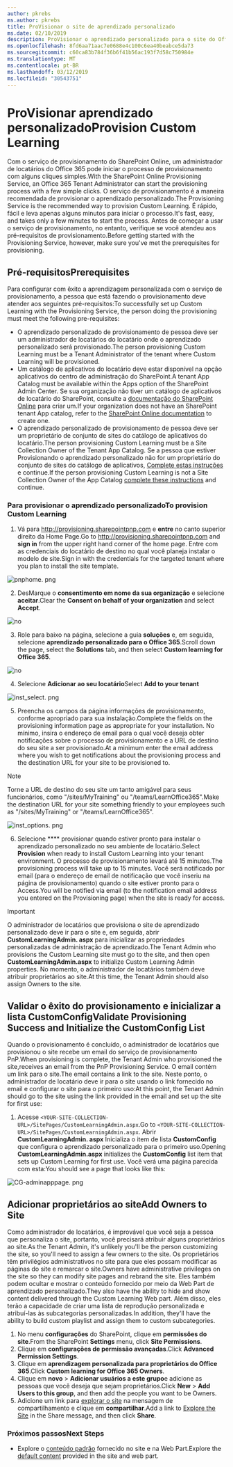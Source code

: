 ```yaml
---
author: pkrebs
ms.author: pkrebs
title: ProVisionar o site de aprendizado personalizado
ms.date: 02/10/2019
description: ProVisionar o aprendizado personalizado para o site do Office 365 por meio do mecanismo de provisionamento do SharePoint
ms.openlocfilehash: 8fd6aa71aac7e0688e4c100c6ea40beabce5da73
ms.sourcegitcommit: c60ca83b784f36b6f41b56ac193f7d58c750984e
ms.translationtype: MT
ms.contentlocale: pt-BR
ms.lasthandoff: 03/12/2019
ms.locfileid: "30543751"
---
```

# <a name="provision-custom-learning"></a><span data-ttu-id="94421-103">ProVisionar aprendizado personalizado</span><span class="sxs-lookup"><span data-stu-id="94421-103">Provision Custom Learning</span></span> 

<span data-ttu-id="94421-104">Com o serviço de provisionamento do SharePoint Online, um administrador de locatários do Office 365 pode iniciar o processo de provisionamento com alguns cliques simples.</span><span class="sxs-lookup"><span data-stu-id="94421-104">With the SharePoint Online Provisioning Service, an Office 365 Tenant Administrator can start the provisioning process with a few simple clicks.</span></span> <span data-ttu-id="94421-105">O serviço de provisionamento é a maneira recomendada de provisionar o aprendizado personalizado.</span><span class="sxs-lookup"><span data-stu-id="94421-105">The Provisioning Service is the recommended way to provision Custom Learning.</span></span> <span data-ttu-id="94421-106">É rápido, fácil e leva apenas alguns minutos para iniciar o processo.</span><span class="sxs-lookup"><span data-stu-id="94421-106">It's fast, easy, and takes only a few minutes to start the process.</span></span> <span data-ttu-id="94421-107">Antes de começar a usar o serviço de provisionamento, no entanto, verifique se você atendeu aos pré-requisitos de provisionamento.</span><span class="sxs-lookup"><span data-stu-id="94421-107">Before getting started with the Provisioning Service, however, make sure you've met the prerequisites for provisioning.</span></span>

## <a name="prerequisites"></a><span data-ttu-id="94421-108">Pré-requisitos</span><span class="sxs-lookup"><span data-stu-id="94421-108">Prerequisites</span></span>
 
<span data-ttu-id="94421-109">Para configurar com êxito a aprendizagem personalizada com o serviço de provisionamento, a pessoa que está fazendo o provisionamento deve atender aos seguintes pré-requisitos:</span><span class="sxs-lookup"><span data-stu-id="94421-109">To successfully set up Custom Learning with the Provisioning Service, the person doing the provisioning must meet the following pre-requisites:</span></span> 
 
- <span data-ttu-id="94421-110">O aprendizado personalizado de provisionamento de pessoa deve ser um administrador de locatários do locatário onde o aprendizado personalizado será provisionado.</span><span class="sxs-lookup"><span data-stu-id="94421-110">The person provisioning Custom Learning must be a Tenant Administrator of the tenant where Custom Learning will be provisioned.</span></span>  
- <span data-ttu-id="94421-111">Um catálogo de aplicativos do locatário deve estar disponível na opção aplicativos do centro de administração do SharePoint.</span><span class="sxs-lookup"><span data-stu-id="94421-111">A tenant App Catalog must be available within the Apps option of the SharePoint Admin Center.</span></span> <span data-ttu-id="94421-112">Se sua organização não tiver um catálogo de aplicativos de locatário do SharePoint, consulte a [documentação do SharePoint Online](https://docs.microsoft.com/en-us/sharepoint/use-app-catalog) para criar um.</span><span class="sxs-lookup"><span data-stu-id="94421-112">If your organization does not have an SharePoint tenant App catalog, refer to the [SharePoint Online documentation](https://docs.microsoft.com/en-us/sharepoint/use-app-catalog) to create one.</span></span>  
- <span data-ttu-id="94421-113">O aprendizado personalizado de provisionamento de pessoa deve ser um proprietário de conjunto de sites do catálogo de aplicativos do locatário.</span><span class="sxs-lookup"><span data-stu-id="94421-113">The person provisioning Custom Learning must be a Site Collection Owner of the Tenant App Catalog.</span></span> <span data-ttu-id="94421-114">Se a pessoa que estiver Provisionando o aprendizado personalizado não for um proprietário do conjunto de sites do catálogo de aplicativos, [Complete estas instruções](addappadmin.md) e continue.</span><span class="sxs-lookup"><span data-stu-id="94421-114">If the person provisioning Custom Learning is not a Site Collection Owner of the App Catalog [complete these instructions](addappadmin.md) and continue.</span></span> 

### <a name="to-provision-custom-learning"></a><span data-ttu-id="94421-115">Para provisionar o aprendizado personalizado</span><span class="sxs-lookup"><span data-stu-id="94421-115">To provision Custom Learning</span></span>

1. <span data-ttu-id="94421-116">Vá para http://provisioning.sharepointpnp.com e **entre** no canto superior direito da Home Page.</span><span class="sxs-lookup"><span data-stu-id="94421-116">Go to http://provisioning.sharepointpnp.com and **sign in** from the upper right hand corner of the home page.</span></span>  <span data-ttu-id="94421-117">Entre com as credenciais do locatário de destino no qual você planeja instalar o modelo de site.</span><span class="sxs-lookup"><span data-stu-id="94421-117">Sign in with the  credentials for the targeted tenant where you plan to install the site template.</span></span>

![pnphome. png](media/inst_signin.png)

2. <span data-ttu-id="94421-119">DesMarque o **consentimento em nome da sua organização** e selecione **aceitar**.</span><span class="sxs-lookup"><span data-stu-id="94421-119">Clear the **Consent on behalf of your organization** and select **Accept**.</span></span>

![no](media/inst_perms.png)

3. <span data-ttu-id="94421-121">Role para baixo na página, selecione a guia **soluções** e, em seguida, selecione **aprendizado personalizado para o Office 365**.</span><span class="sxs-lookup"><span data-stu-id="94421-121">Scroll down the page, select the **Solutions** tab, and then select **Custom learning for Office 365**.</span></span> 

![no](media/inst_select.png)

4. <span data-ttu-id="94421-123">Selecione **Adicionar ao seu locatário**</span><span class="sxs-lookup"><span data-stu-id="94421-123">Select **Add to your tenant**</span></span>

![inst_select. png](media/inst_add.png)

5. <span data-ttu-id="94421-125">Preencha os campos da página informações de provisionamento, conforme apropriado para sua instalação.</span><span class="sxs-lookup"><span data-stu-id="94421-125">Complete the fields on the provisioning information page as appropriate for your installation.</span></span> <span data-ttu-id="94421-126">No mínimo, insira o endereço de email para o qual você deseja obter notificações sobre o processo de provisionamento e a URL de destino do seu site a ser provisionado.</span><span class="sxs-lookup"><span data-stu-id="94421-126">At a minimum enter the email address where you wish to get notifications about the provisioning process and the destination URL for your site to be provisioned to.</span></span>  
> [!NOTE]
> <span data-ttu-id="94421-127">Torne a URL de destino do seu site um tanto amigável para seus funcionários, como "/sites/MyTraining" ou "/teams/LearnOffice365".</span><span class="sxs-lookup"><span data-stu-id="94421-127">Make the destination URL for your site something friendly to your employees such as "/sites/MyTraining" or "/teams/LearnOffice365".</span></span>

![inst_options. png](media/inst_options.png)

6. <span data-ttu-id="94421-129">Selecione \*\*\*\* provisionar quando estiver pronto para instalar o aprendizado personalizado no seu ambiente de locatário.</span><span class="sxs-lookup"><span data-stu-id="94421-129">Select **Provision** when ready to install Custom Learning into your tenant environment.</span></span>  <span data-ttu-id="94421-130">O processo de provisionamento levará até 15 minutos.</span><span class="sxs-lookup"><span data-stu-id="94421-130">The provisioning process will take up to 15 minutes.</span></span> <span data-ttu-id="94421-131">Você será notificado por email (para o endereço de email de notificação que você inseriu na página de provisionamento) quando o site estiver pronto para o Access.</span><span class="sxs-lookup"><span data-stu-id="94421-131">You will be notified via email (to the notification email address you entered on the Provisioning page) when the site is ready for access.</span></span> 

> [!IMPORTANT]
> <span data-ttu-id="94421-132">O administrador de locatários que provisiona o site de aprendizado personalizado deve ir para o site e, em seguida, abrir **CustomLearningAdmin. aspx** para inicializar as propriedades personalizadas de administração de aprendizado.</span><span class="sxs-lookup"><span data-stu-id="94421-132">The Tenant Admin who provisions the Custom Learning site must go to the site, and then open **CustomLearningAdmin.aspx** to initialize Custom Learning Admin properties.</span></span> <span data-ttu-id="94421-133">No momento, o administrador de locatários também deve atribuir proprietários ao site.</span><span class="sxs-lookup"><span data-stu-id="94421-133">At this time, the Tenant Admin should also assign Owners to the site.</span></span> 

## <a name="validate-provisioning-success-and-initialize-the-customconfig-list"></a><span data-ttu-id="94421-134">Validar o êxito do provisionamento e inicializar a lista CustomConfig</span><span class="sxs-lookup"><span data-stu-id="94421-134">Validate Provisioning Success and Initialize the CustomConfig List</span></span>

<span data-ttu-id="94421-135">Quando o provisionamento é concluído, o administrador de locatários que provisionou o site recebe um email do serviço de provisionamento PnP.</span><span class="sxs-lookup"><span data-stu-id="94421-135">When provisioning is complete, the Tenant Admin who provisioned the site,receives an email from the PnP Provisioning Service.</span></span> <span data-ttu-id="94421-136">O email contém um link para o site.</span><span class="sxs-lookup"><span data-stu-id="94421-136">The email contains a link to the site.</span></span> <span data-ttu-id="94421-137">Neste ponto, o administrador de locatário deve ir para o site usando o link fornecido no email e configurar o site para o primeiro uso:</span><span class="sxs-lookup"><span data-stu-id="94421-137">At this point, the Tenant Admin should go to the site using the link provided in the email and set up the site for first use:</span></span>

1. <span data-ttu-id="94421-138">Acesse `<YOUR-SITE-COLLECTION-URL>/SitePages/CustomLearningAdmin.aspx`.</span><span class="sxs-lookup"><span data-stu-id="94421-138">Go to `<YOUR-SITE-COLLECTION-URL>/SitePages/CustomLearningAdmin.aspx`.</span></span> <span data-ttu-id="94421-139">Abrir **CustomLearningAdmin. aspx** Inicializa o item de lista **CustomConfig** que configura o aprendizado personalizado para o primeiro uso.</span><span class="sxs-lookup"><span data-stu-id="94421-139">Opening **CustomLearningAdmin.aspx** initializes the **CustomConfig** list item that sets up Custom Learning for first use.</span></span> <span data-ttu-id="94421-140">Você verá uma página parecida com esta:</span><span class="sxs-lookup"><span data-stu-id="94421-140">You should see a page that looks like this:</span></span>

![CG-adminapppage. png](media/cg-adminapppage.png)

## <a name="add-owners-to-site"></a><span data-ttu-id="94421-142">Adicionar proprietários ao site</span><span class="sxs-lookup"><span data-stu-id="94421-142">Add Owners to Site</span></span>
<span data-ttu-id="94421-143">Como administrador de locatários, é improvável que você seja a pessoa que personaliza o site, portanto, você precisará atribuir alguns proprietários ao site.</span><span class="sxs-lookup"><span data-stu-id="94421-143">As the Tenant Admin, it's unlikely you'll be the person customizing the site, so you'll need to assign a few owners to the site.</span></span> <span data-ttu-id="94421-144">Os proprietários têm privilégios administrativos no site para que eles possam modificar as páginas do site e remarcar o site.</span><span class="sxs-lookup"><span data-stu-id="94421-144">Owners have administrative privileges on the site so they can modify site pages and rebrand the site.</span></span> <span data-ttu-id="94421-145">Eles também podem ocultar e mostrar o conteúdo fornecido por meio da Web Part de aprendizado personalizado.</span><span class="sxs-lookup"><span data-stu-id="94421-145">They also have the ability to hide and show content delivered through the Custom Learning Web part.</span></span> <span data-ttu-id="94421-146">Além disso, eles terão a capacidade de criar uma lista de reprodução personalizada e atribuí-las às subcategorias personalizadas.</span><span class="sxs-lookup"><span data-stu-id="94421-146">In addition, they'll have the ability to build custom playlist and assign them to custom subcategories.</span></span>  

1. <span data-ttu-id="94421-147">No menu **configurações** do SharePoint, clique em **permissões do site**.</span><span class="sxs-lookup"><span data-stu-id="94421-147">From the SharePoint **Settings** menu, click **Site Permissions**.</span></span>
2. <span data-ttu-id="94421-148">Clique em **configurações de permissão avançadas**.</span><span class="sxs-lookup"><span data-stu-id="94421-148">Click **Advanced Permission Settings**.</span></span>
3. <span data-ttu-id="94421-149">Clique em **aprendizagem personalizada para proprietários do Office 365**.</span><span class="sxs-lookup"><span data-stu-id="94421-149">Click **Custom learning for Office 365 Owners**.</span></span>
4. <span data-ttu-id="94421-150">Clique em **novo** > **Adicionar usuários a este grupo**e adicione as pessoas que você deseja que sejam proprietários.</span><span class="sxs-lookup"><span data-stu-id="94421-150">Click **New** > **Add Users to this group**, and then add the people you want to be Owners.</span></span> 
5. <span data-ttu-id="94421-151">Adicione um link para [explorar o site](https://docs.microsoft.com/en-us/Office365/CustomLearning/custom_explore) na mensagem de compartilhamento e clique em **compartilhar**.</span><span class="sxs-lookup"><span data-stu-id="94421-151">Add a link to [Explore the Site](https://docs.microsoft.com/en-us/Office365/CustomLearning/custom_explore) in the Share message, and then click **Share**.</span></span>

### <a name="next-steps"></a><span data-ttu-id="94421-152">Próximos passos</span><span class="sxs-lookup"><span data-stu-id="94421-152">Next Steps</span></span>
- <span data-ttu-id="94421-153">Explore o [conteúdo padrão](custom_exploresite.md) fornecido no site e na Web Part.</span><span class="sxs-lookup"><span data-stu-id="94421-153">Explore the [default content](custom_exploresite.md) provided in the site and web part.</span></span>
